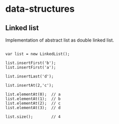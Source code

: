 data-structures
===============

## Linked list

Implementation of abstract list as double linked list.

```

var list = new LinkedList();

list.insertFirst('b');
list.insertFirst('a');

list.insertLast('d');

list.insertAt(2,'c');

list.elementAt(0);  // a
list.elementAt(1);  // b
list.elementAt(2);  // c
list.elementAt(3);  // d

list.size();        // 4

```

